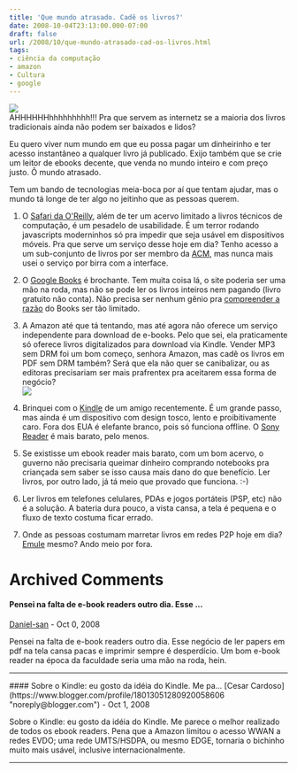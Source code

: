 ```yaml
---
title: 'Que mundo atrasado. Cadê os livros?'
date: 2008-10-04T23:13:00.000-07:00
draft: false
url: /2008/10/que-mundo-atrasado-cad-os-livros.html
tags: 
- ciência da computação
- amazon
- Cultura
- google
---
```


[![](http://farm3.static.flickr.com/2407/2250445158_42e24b2859_m.jpg)](http://farm3.static.flickr.com/2407/2250445158_42e24b2859_m.jpg)  
AHHHHHHhhhhhhhhh!!! Pra que servem as internetz se a maioria dos livros tradicionais ainda não podem ser baixados e lidos?  
  
Eu quero viver num mundo em que eu possa pagar um dinheirinho e ter acesso instantâneo a qualquer livro já publicado. Exijo também que se crie um leitor de ebooks decente, que venda no mundo inteiro e com preço justo. Ô mundo atrasado.  
  
Tem um bando de tecnologias meia-boca por aí que tentam ajudar, mas o mundo tá longe de ter algo no jeitinho que as pessoas querem.  
  
1) O [Safari da O'Reilly](http://safari.oreilly.com), além de ter um acervo limitado a livros técnicos de computação, é um pesadelo de usabilidade. É um terror rodando javascripts moderninhos só pra impedir que seja usável em dispositivos móveis. Pra que serve um serviço desse hoje em dia? Tenho acesso a um sub-conjunto de livros por ser membro da [ACM](http://www.acm.org), mas nunca mais usei o serviço por birra com a interface.  
  
2) O [Google Books](http://books.google.com) é brochante. Tem muita coisa lá, o site poderia ser uma mão na roda, mas não se pode ler os livros inteiros nem pagando (livro gratuito não conta). Não precisa ser nenhum gênio pra [compreender a razão](http://books.google.com/support/bin/answer.py?answer=43729&topic=9259&hl=en) do Books ser tão limitado.  
  
2) A Amazon até que tá tentando, mas até agora não oferece um serviço independente para download de e-books. Pelo que sei, ela praticamente só oferece livros digitalizados para download via Kindle. Vender MP3 sem DRM foi um bom começo, senhora Amazon, mas cadê os livros em PDF sem DRM também? Será que ela não quer se canibalizar, ou as editoras precisariam ser mais prafrentex pra aceitarem essa forma de negócio?  
[![](http://farm3.static.flickr.com/2058/2075494081_ee8cdabc22_m.jpg)](http://farm3.static.flickr.com/2058/2075494081_ee8cdabc22_m.jpg)  
  
3) Brinquei com o [Kindle](http://br.youtube.com/watch?v=GAf4vxGEOAo) de um amigo recentemente. É um grande passo, mas ainda é um dispositivo com design tosco, lento e proibitivamente caro. Fora dos EUA é elefante branco, pois só funciona offline. O [Sony Reader](http://www.google.com.br/url?sa=t&source=web&ct=res&cd=9&url=http%3A%2F%2Fen.wikipedia.org%2Fwiki%2FSony_Reader&ei=WmroSOr8GKCc8gTZ_O2ZDA&usg=AFQjCNHtZ90raCTVgdNiyUMUYIsTubBNWw&sig2=X1j4pwxz4AsUOjyf_TkqOQ) é mais barato, pelo menos.  
  
4) Se existisse um ebook reader mais barato, com um bom acervo, o guverno não precisaria queimar dinheiro comprando notebooks pra criançada sem saber se isso causa mais dano do que benefício. Ler livros, por outro lado, já tá meio que provado que funciona. :-)  
  
5) Ler livros em telefones celulares, PDAs e jogos portáteis (PSP, etc) não é a solução. A bateria dura pouco, a vista cansa, a tela é pequena e o fluxo de texto costuma ficar errado.  
  
5) Onde as pessoas costumam marretar livros em redes P2P hoje em dia? [Emule](http://www.emule-project.net) mesmo? Ando meio por fora.
# Archived Comments

#### Pensei na falta de e-book readers outro dia. Esse ...
[Daniel-san](https://www.blogger.com/profile/17460580926391155192 "noreply@blogger.com") - <time datetime="2008-10-05T01:28:00.000-07:00">Oct 0, 2008</time>

Pensei na falta de e-book readers outro dia. Esse negócio de ler papers em pdf na tela cansa pacas e imprimir sempre é desperdício. Um bom e-book reader na época da faculdade seria uma mão na roda, hein.
<hr />
#### Sobre o Kindle: eu gosto da idéia do Kindle. Me pa...
[Cesar Cardoso](https://www.blogger.com/profile/18013051280920058606 "noreply@blogger.com") - <time datetime="2008-10-05T16:23:00.000-07:00">Oct 1, 2008</time>

Sobre o Kindle: eu gosto da idéia do Kindle. Me parece o melhor realizado de todos os ebook readers. Pena que a Amazon limitou o acesso WWAN a redes EVDO; uma rede UMTS/HSDPA, ou mesmo EDGE, tornaria o bichinho muito mais usável, inclusive internacionalmente.
<hr />
